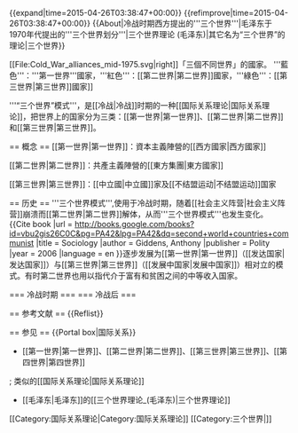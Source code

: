 {{expand|time=2015-04-26T03:38:47+00:00}}
{{refimprove|time=2015-04-26T03:38:47+00:00}}
{{About|冷战时期西方提出的'''三个世界'''|毛泽东于1970年代提出的'''三个世界划分'''|三个世界理论 (毛泽东)|其它名为“三个世界”的理论|三个世界}}

[[File:Cold_War_alliances_mid-1975.svg|right]]「三個不同世界」的國家。 '''藍色'''：'''第一世界'''國家，'''紅色'''：[[第二世界|第二世界]]國家，'''綠色'''：[[第三世界|第三世界]]國家]]

'''“三个世界”模式'''，是[[冷战|冷战]]时期的一种[[国际关系理论|国际关系理论]]，把世界上的国家分为三类：[[第一世界|第一世界]]、[[第二世界|第二世界]]和[[第三世界|第三世界]]。

== 概念 ==
[[第一世界|第一世界]]：資本主義陣營的[[西方國家|西方國家]]

[[第二世界|第二世界]]：共產主義陣營的[[東方集團|東方國家]]

[[第三世界|第三世界]]：[[中立國|中立國]]家及[[不结盟运动|不结盟运动]]国家

== 历史 ==
'''三个世界模式''',使用于冷战时期，随着[[社会主义阵营|社会主义阵营]]崩溃而[[第二世界|第二世界]]解体，从而'''三个世界模式'''也发生变化。<ref name=Sociology>{{Cite book |url = http://books.google.com/books?id=vbu2gis26C0C&pg=PA42&lpg=PA42&dq=second+world+countries+communist |title = Sociology |author = Giddens, Anthony |publisher = Polity |year = 2006 |language = en }}</ref>逐步发展为[[第一世界|第一世界]]（[[发达国家|发达国家]]）与[[第三世界|第三世界]]（[[发展中国家|发展中国家]]）相对立的模式。有时第二世界也用以指代介于富有和贫困之间的中等收入国家。

=== 冷战时期 ===
=== 冷战后 ===

== 参考文献 ==
{{Reflist}}

== 参见 ==
{{Portal box|国际关系}}
* [[第一世界|第一世界]]、[[第二世界|第二世界]]、[[第三世界|第三世界]]、[[第四世界|第四世界]]

; 类似的[[国际关系理论|国际关系理论]]
* [[毛泽东|毛泽东]]的[[三个世界理论_(毛泽东)|三个世界理论]]

[[Category:国际关系理论|Category:国际关系理论]]
[[Category:三个世界|]]